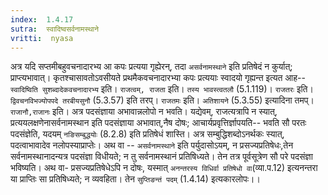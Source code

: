 ```yaml
---
index:  1.4.17
sutra:  स्वादिष्वसर्वनामस्थाने
vritti:  nyasa
---
```


अत्र यदि सप्तमीबहुवचनादारभ्य आ कपः प्रत्यया गृह्येरन्, तदा `असर्वनामस्थाने` इति प्रतिषेदं न कुर्यात्; प्राप्त्यभावात्। कृतश्चासावतोऽवसीयते प्रथमैकवचनादारभ्या कपः प्रत्ययाः स्वादयो गृह्यन्त इत्यत आह-- `स्वादिष्विति सुशब्दादेकवचनादारभ्य` इति। `राजत्वम्, राजता` इति। `तस्य भावस्त्वतलौ` (5.1.119)। `राजतरः` इति। `द्विवचनविभज्योपपदे तरबीयसुनौ` (5.3.57) इति तरप्। `राजतमः` इति। `अतिशायने` (5.3.55) इत्यादिना तमप्।
`राजानौ,राजानः` इति। अत्र पदसंज्ञाया अभावान्नलोपो न भवति। यद्येवम्, राजत्यत्रापि न स्यात्, प्रत्ययलक्षणेनासर्वनामस्थान इति पदसंज्ञाया अभावात्,नैष दोषः; आचार्यप्रवृत्तिर्ज्ञापयति-- भवति सौ परतः पदसंज्ञेति, यदयम् `नङिसम्बुद्धयोः` (8.2.8) इति प्रतिषेधं शास्ति। अत्र सम्बुद्धिशब्दोऽनर्थकः स्यात्, पदत्वाभावादेव नलोपस्याप्राप्तेः। अथ वा -- `असर्वनामस्थाने` इति पर्युदासोऽयम्, न प्रसज्यप्रतिषेधः,तेन सर्वनामस्थानादन्यत्र पदसंज्ञा विधीयते; न तु सर्वनामस्थानं प्रतिषिध्यते। तेन तत्र पूर्वसूत्रेण सौ परे पदसंज्ञा भविष्यति। अथ वा- प्रसज्यप्रतिषेधेऽपि न दोषः, यस्मात् `अनन्तरस्य विधिर्वा प्रतिषेधो वा`(व्या.प.12) इत्यनन्तरा या प्राप्तिः सा प्रतिषिध्यते; न व्यवहिता। तेन `सुप्तिङन्तं पदम्` (1.4.14) इत्यकारलोपः।।

